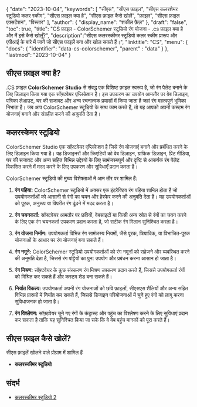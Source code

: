 {
"date": "2023-10-04",
  "keywords": [
"सीएस",
"सीएस फ़ाइल",
"सीएस कलरशेमर स्टूडियो कलर स्कीम",
"सीएस फ़ाइल क्या है",
"सीएस फ़ाइल कैसे खोलें",
"फ़ाइल",
"सीएस फ़ाइल एक्सटेंशन",
"विस्तार"
],
  "author": {
"display_name": "शकील फ़ैज़"
},
"draft": "false",
"toc": true,
"title": "CS फ़ाइल - ColorSchemer स्टूडियो रंग योजना - .cs फ़ाइल क्या है और मैं इसे कैसे खोलूँ?",
  "description":"सीएस कलरस्कीमर स्टूडियो कलर स्कीम प्रारूप और एपीआई के बारे में जानें जो सीएस फाइलें बना और खोल सकते हैं।",
"linktitle": "CS",
  "menu": {
    "docs": {
      "identifier": "data-cs-colorschemer",
"parent" : "data"
}
},
"lastmod": "2023-10-04"
}

## सीएस फ़ाइल क्या है?

.CS फ़ाइल **ColorSchemer Studio** से संबद्ध एक विशिष्ट फ़ाइल स्वरूप है, जो रंग पैलेट बनाने के लिए डिज़ाइन किया गया एक सॉफ़्टवेयर एप्लिकेशन है। इस उपकरण का उपयोग आमतौर पर वेब डिज़ाइन, पत्रिका लेआउट, घर की सजावट और अन्य रचनात्मक प्रयासों में किया जाता है जहां रंग महत्वपूर्ण भूमिका निभाता है। जब आप ColorSchemer स्टूडियो के साथ काम करते हैं, तो यह आपको अपनी कस्टम रंग योजनाएं बनाने और संग्रहीत करने की अनुमति देता है।

## कलरस्केमर स्टूडियो

ColorSchemer Studio एक सॉफ़्टवेयर एप्लिकेशन है जिसे रंग योजनाएं बनाने और प्रबंधित करने के लिए डिज़ाइन किया गया है। यह डिजाइनरों और क्रिएटिवों को वेब डिज़ाइन, ग्राफिक डिज़ाइन, प्रिंट मीडिया, घर की सजावट और अन्य सहित विभिन्न उद्देश्यों के लिए सामंजस्यपूर्ण और दृष्टि से आकर्षक रंग पैलेट विकसित करने में मदद करने के लिए उपकरण और सुविधाएँ प्रदान करता है।

ColorSchemer स्टूडियो की मुख्य विशेषताओं में आम तौर पर शामिल हैं:

1. **रंग पहिया:** ColorSchemer स्टूडियो में अक्सर एक इंटरैक्टिव रंग पहिया शामिल होता है जो उपयोगकर्ताओं को आसानी से रंगों का चयन और हेरफेर करने की अनुमति देता है। यह उपयोगकर्ताओं को पूरक, अनुरूप या विपरीत रंग ढूंढने में मदद करता है।
    






2. **रंग चयनकर्ता:** सॉफ्टवेयर आमतौर पर छवियों, वेबसाइटों या किसी अन्य स्रोत से रंगों का चयन करने के लिए एक रंग चयनकर्ता उपकरण प्रदान करता है, जो सटीक रंग मिलान सुनिश्चित करता है।
    






3. **रंग योजना निर्माण:** उपयोगकर्ता विभिन्न रंग सामंजस्य नियमों, जैसे पूरक, त्रियादिक, या विभाजित-पूरक योजनाओं के आधार पर रंग योजनाएं बना सकते हैं।
    






4. **रंग नमूने:** ColorSchemer स्टूडियो उपयोगकर्ताओं को रंग नमूनों को सहेजने और व्यवस्थित करने की अनुमति देता है, जिससे रंग पट्टियों का पुन: उपयोग और प्रबंधन करना आसान हो जाता है।
    






5. **रंग मिश्रण:** सॉफ़्टवेयर के कुछ संस्करण रंग मिश्रण उपकरण प्रदान करते हैं, जिससे उपयोगकर्ता रंगों को मिश्रित कर सकते हैं और कस्टम शेड बना सकते हैं।
    






6. **निर्यात विकल्प:** उपयोगकर्ता अपनी रंग योजनाओं को छवि फ़ाइलों, सीएसएस शैलियों और अन्य सहित विभिन्न प्रारूपों में निर्यात कर सकते हैं, जिससे डिजाइन परियोजनाओं में चुने हुए रंगों को लागू करना सुविधाजनक हो जाता है।
    






7. **रंग विश्लेषण:** सॉफ़्टवेयर चुने गए रंगों के कंट्रास्ट और पहुंच का विश्लेषण करने के लिए सुविधाएं प्रदान कर सकता है ताकि यह सुनिश्चित किया जा सके कि वे वेब पहुंच मानकों को पूरा करते हैं।

## सीएस फ़ाइल कैसे खोलें?

सीएस फ़ाइलें खोलने वाले प्रोग्राम में शामिल हैं

- **कलरस्कीमर स्टूडियो**

## संदर्भ
* [कलरस्कीमर स्टूडियो 2](https://www.colorschemer.com/)


